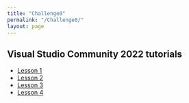 ```yaml
---
title: "Challenge0"
permalink: "/Challenge0/"
layout: page
---
```


## Visual Studio Community 2022 tutorials
- [Lesson 1](Challenge0/Lesson1.md)
- [Lesson 2](Challenge0/Lesson2.md)
- [Lesson 3](Challenge0/Lesson3.md)
- [Lesson 4](Challenge0/Lesson4.md)
